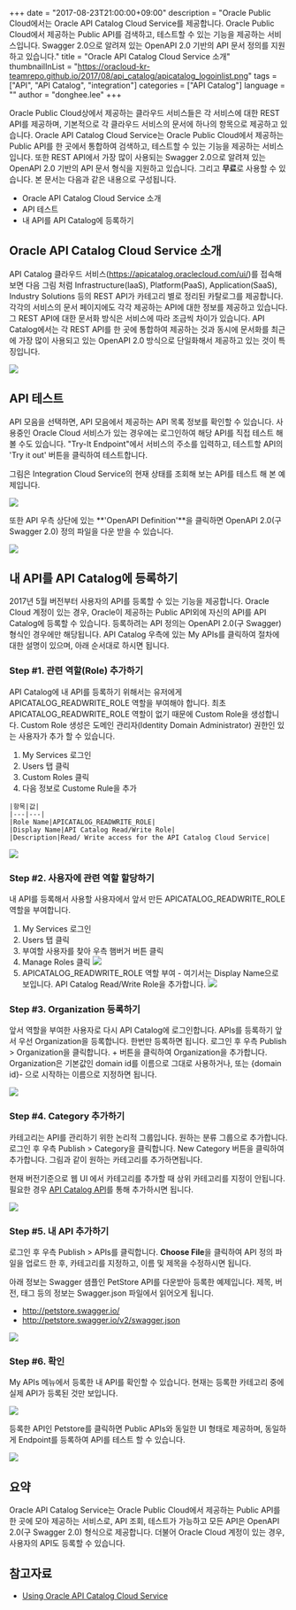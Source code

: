 ﻿+++
date = "2017-08-23T21:00:00+09:00"
description = "Oracle Public Cloud에서는 Oracle API Catalog Cloud Service를 제공합니다. Oracle Public Cloud에서 제공하는 Public API를 검색하고, 테스트할 수 있는 기능을 제공하는 서비스입니다. Swagger 2.0으로 알려져 있는 OpenAPI 2.0 기반의 API 문서 정의를 지원하고 있습니다."
title = "Oracle API Catalog Cloud Service 소개"
thumbnailInList = "https://oracloud-kr-teamrepo.github.io/2017/08/api_catalog/apicatalog_logoinlist.png"
tags = ["API", "API Catalog", "integration"]
categories = ["API Catalog"]
language = ""
author = "donghee.lee"
+++

Oracle Public Cloud상에서 제공하는 클라우드 서비스들은 각 서비스에 대한 REST API를 제공하며, 기본적으로 각 클라우드 서비스의 문서에 하나의 항목으로 제공하고 있습니다. Oracle API Catalog Cloud Service는 Oracle Public Cloud에서 제공하는 Public API를 한 곳에서 통합하여 검색하고, 테스트할 수 있는 기능을 제공하는 서비스입니다. 또한 REST API에서 가장 많이 사용되는 Swagger 2.0으로 알려져 있는 OpenAPI 2.0 기반의 API 문서 형식을 지원하고 있습니다. 그리고 **무료**로 사용할 수 있습니다. 본 문서는 다음과 같은 내용으로 구성됩니다.


  - Oracle API Catalog Cloud Service 소개
  - API 테스트
  - 내 API를 API Catalog에 등록하기


## Oracle API Catalog Cloud Service 소개

API Catalog 클라우드 서비스(https://apicatalog.oraclecloud.com/ui/)를 접속해 보면 다음 그림 처럼 Infrastructure(IaaS), Platform(PaaS), Application(SaaS), Industry Solutions 등의 REST API가 카테고리 별로 정리된 카탈로그를 제공합니다. 각각의 서비스의 문서 페이지에도 각각 제공하는 API에 대한 정보를 제공하고 있습니다. 그 REST API에 대한 문서화 방식은 서비스에 따라 조금씩 차이가 있습니다. API Catalog에서는 각 REST API를 한 곳에 통합하여 제공하는 것과 동시에 문서화를 최근에 가장 많이 사용되고 있는 OpenAPI 2.0 방식으로 단일화해서 제공하고 있는 것이 특징입니다.

![](https://oracloud-kr-teamrepo.github.io/2017/08/api_catalog/apicatalog01.png)


## API 테스트
API 모음을 선택하면, API 모음에서 제공하는 API 목록 정보를 확인할 수 있습니다. 사용중인 Oracle Cloud 서비스가 있는 경우에는 로그인하여 해당 API를 직접 테스트 해 볼 수도 있습니다. "Try-It Endpoint"에서 서비스의 주소를 입력하고, 테스트할 API의 'Try it out' 버튼을 클릭하여 테스트합니다.

그림은 Integration Cloud Service의 현재 상태를 조회해 보는 API를 테스트 해 본 예제입니다.

![](https://oracloud-kr-teamrepo.github.io/2017/08/api_catalog/apicatalog02.png)

또한 API 우측 상단에 있는 **'OpenAPI Definition'**을 클릭하면 OpenAPI 2.0(구 Swagger 2.0) 정의 파일을 다운 받을 수 있습니다.

![](https://oracloud-kr-teamrepo.github.io/2017/08/api_catalog/apicatalog03.png)


## 내 API를 API Catalog에 등록하기
2017년 5월 버전부터 사용자의 API를 등록할 수 있는 기능을 제공합니다. Oracle Cloud 계정이 있는 경우, Oracle이 제공하는 Public API외에 자신의 API를 API Catalog에 등록할 수 있습니다. 등록하려는 API 정의는 OpenAPI 2.0(구 Swagger) 형식인 경우에만 해당됩니다. API Catalog 우측에 있는 My APIs를 클릭하여 절차에 대한 설명이 있으며, 아래 순서대로 하시면 됩니다.

### Step #1. 관련 역할(Role) 추가하기
API Catalog에 내 API를 등록하기 위해서는 유저에게 APICATALOG_READWRITE_ROLE 역할을 부여해야 합니다.
최초  APICATALOG_READWRITE_ROLE 역할이 없기 때문에 Custom Role을 생성합니다. Custom Role 생성은 도메인 관리자(Identity Domain Administrator) 권한인 있는 사용자가 추가 할 수 있습니다.

  1. My Services 로그인
  2. Users 탭 클릭
  3. Custom Roles 클릭
  4. 다음 정보로 Custome Rule을 추가

    |항목|값|
    |---|---|
    |Role Name|APICATALOG_READWRITE_ROLE|
    |Display Name|API Catalog Read/Write Role|
    |Description|Read/ Write access for the API Catalog Cloud Service|

![](https://oracloud-kr-teamrepo.github.io/2017/08/api_catalog/apicatalog04.png)


### Step #2. 사용자에 관련 역할 할당하기
내 API를 등록해서 사용할 사용자에서 앞서 만든 APICATALOG_READWRITE_ROLE 역할을 부여합니다.

  1. My Services 로그인
  2. Users 탭 클릭
  3. 부여할 사용자를 찾아 우측 햄버거 버튼 클릭
  4. Manage Roles 클릭
    ![](https://oracloud-kr-teamrepo.github.io/2017/08/api_catalog/apicatalog05.png)
  5. APICATALOG_READWRITE_ROLE 역할 부여 - 여기서는 Display Name으로 보입니다. API Catalog Read/Write Role을 추가합니다.
    ![](https://oracloud-kr-teamrepo.github.io/2017/08/api_catalog/apicatalog06.png)


### Step #3. Organization 등록하기
앞서 역할을 부여한 사용자로 다시 API Catalog에 로그인합니다. APIs를 등록하기 앞서 우선 Organization을 등록합니다. 한번만 등록하면 됩니다. 로그인 후 우측 Publish > Organization을 클릭합니다. + 버튼을 클릭하여 Organization을 추가합니다. Organization은 기본값인 domain id를 이름으로 그대로 사용하거나, 또는 {domain id}- 으로 시작하는 이름으로 지정하면 됩니다.

![](https://oracloud-kr-teamrepo.github.io/2017/08/api_catalog/apicatalog07.png)


### Step #4. Category 추가하기
카테고리는 API를 관리하기 위한 논리적 그룹입니다. 원하는 분류 그룹으로 추가합니다. 로그인 후 우측 Publish > Category을 클릭합니다. New Category 버튼을 클릭하여 추가합니다. 그림과 같이 원하는 카테고리를 추가하면됩니다.

현재 버전기준으로 웹 UI 에서 카테고리를 추가할 때 상위 카테고리를 지정이 안됩니다. 필요한 경우 [API Catalog API](https://apicatalog.oraclecloud.com/ui/views/apicollection/oracle-public/apicatalog/1.0/Categories)를 통해 추가하시면 됩니다.

![](https://oracloud-kr-teamrepo.github.io/2017/08/api_catalog/apicatalog08.png)


### Step #5. 내 API 추가하기
로그인 후 우측 Publish > APIs를 클릭합니다. **Choose File**을 클릭하여 API 정의 파일을 업로드 한 후, 카테고리를 지정하고, 이름 및 제목을 수정하시면 됩니다.

아래 정보는 Swagger 샘플인 PetStore API를 다운받아 등록한 예제입니다. 제목, 버전, 태그 등의 정보는 Swagger.json 파일에서 읽어오게 됩니다.

  - http://petstore.swagger.io/
  - http://petstore.swagger.io/v2/swagger.json

![](https://oracloud-kr-teamrepo.github.io/2017/08/api_catalog/apicatalog09.png)


### Step #6. 확인
My APIs 메뉴에서 등록한 내 API를 확인할 수 있습니다. 현재는 등록한 카테고리 중에 실제 API가 등록된 것만 보입니다.

![](https://oracloud-kr-teamrepo.github.io/2017/08/api_catalog/apicatalog10.png)

등록한 API인 Petstore를 클릭하면 Public APIs와 동일한 UI 형태로 제공하며, 동일하게 Endpoint를 등록하여 API를 테스트 할 수 있습니다.

![](https://oracloud-kr-teamrepo.github.io/2017/08/api_catalog/apicatalog11.png)


## 요약

Oracle API Catalog Service는 Oracle Public Cloud에서 제공하는 Public API를 한 곳에 모아 제공하는 서비스로, API 조회, 테스트가 가능하고 모든 API은 OpenAPI 2.0(구 Swagger 2.0) 형식으로 제공합니다. 더불어 Oracle Cloud 계정이 있는 경우, 사용자의 API도 등록할 수 있습니다.


## 참고자료

- [Using Oracle API Catalog Cloud Service](http://docs.oracle.com/en/cloud/paas/apicatalog-cloud/apiug/index.html)
